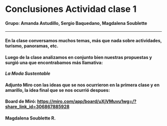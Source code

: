 # Conclusiones Actividad clase 1

#### Grupo: Amanda Astudillo, Sergio Baquedano, Magdalena Soublette
***

#### En la clase conversamos muchos temas, más que nada sobre actividades, turismo, panoramas, etc. 
#### Luego de la clase analizamos en conjunto bien nuestras propuestas y surgió una que encontrabamos más llamativa: 


_**La Moda Sustentable**_

#### Adjunto Miro con las ideas que se nos ocurrieron en la primera clase y en amarillo, la idea final que se nos ocurrió despues: 

#### Board de Miró: https://miro.com/app/board/uXjVMuvu1wg=/?share_link_id=306867885928  






#### Magdalena Soublette R. 